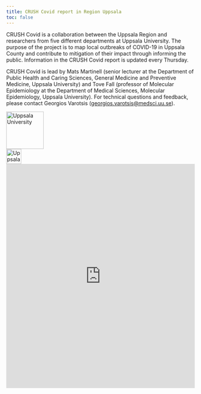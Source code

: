 ```yaml
---
title: CRUSH Covid report in Region Uppsala
toc: false
---
```


<div class="row mr-2"><div class="col-10"><p>CRUSH Covid is a collaboration between the Uppsala Region and researchers from five different departments at Uppsala University. The purpose of the project is to map local outbreaks of COVID-19 in Uppsala County and contribute to mitigation of their impact through informing the public. Information in the CRUSH Covid report is updated every Thursday.</p><p>CRUSH Covid is lead by Mats Martinell (senior lecturer at the Department of Public Health and Caring Sciences, General Medicine and Preventive Medicine, Uppsala University) and Tove Fall (professor of Molecular Epidemiology at the Department of Medical Sciences, Molecular Epidemiology, Uppsala University). For technical questions and feedback, please contact Georgios Varotsis (<a href="mailto:georgios.varotsis@medsci.uu.se">georgios.varotsis@medsci.uu.se</a>).</p></div><div class="col-2"><div class="row justify-content-center mb-2"><img src="/img/logos/uu_logo.png" alt="Uppsala University" height="100"></div>
<div class="row justify-content-center"><img src="/img/logos/regionuppsala_logo.png" alt="Uppsala University" height="40"></div></div></div>

<iframe src="https://crush-covid.shinyapps.io/crush_covid/" width="100%" height="600px" style="border:0">The browser is not compatible with this content.</iframe>
